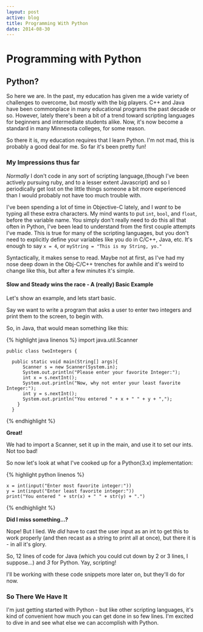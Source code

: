 ```yaml
---
layout: post
active: blog
title: Programming With Python
date: 2014-08-30
---
```



# Programming with Python

## Python?

So here we are. In the past, my education has given me a wide variety of challenges to overcome, but mostly with the big players. C++ and Java have been commonplace in many educational programs the past decade or so. However, lately there's been a bit of a trend toward scripting languages for beginners and intermediate students alike. Now, it's now become a standard in many Minnesota colleges, for some reason.

So there it is, my education requires that I learn Python. I'm not mad, this is probably a good deal for me. So far it's been pretty fun!

### My Impressions thus far

*Normally* I don't code in any sort of scripting language,(though I've been actively pursuing ruby, and to a lesser extent Javascript) and so I periodically get lost on the little things someone a bit more experienced than I would probably not have too much trouble with.

I've been spending a lot of time in Objective-C lately, and I *want* to be typing all these extra characters. My mind wants to put `int`, `bool`, and `float`, before the variable name. You simply don't really need to do this all that often in Python, I've been lead to understand from the first couple attempts I've made. This is true for many of the scripting languages, but you don't need to explicitly define your variables like you do in C/C++, Java, etc.
It's enough to say `x = 4`, or `myString = "This is my String, yo."`

Syntactically, it makes sense to read. Maybe not at first, as I've had my nose deep down in the Obj-C/C++ trenches for awhile and it's weird to change like this, but after a few minutes it's simple.

#### Slow and Steady wins the race - A (really) Basic Example

Let's show an example, and lets start basic.

Say we want to write a program that asks a user to enter two integers and print them to the screen, to begin with.

So, in Java, that would mean something like this:

{% highlight java linenos %}
    import java.util.Scanner

    public class twoIntegers {

      public static void main(String[] args){
          Scanner s = new Scanner(System.in);
          System.out.println("Please enter your favorite Integer:");
          int x = s.nextInt();
          System.out.println("Now, why not enter your least favorite Integer:");
          int y = s.nextInt();  
          System.out.println("You entered " + x + " " + y + ",");
        }
      }

{% endhighlight %}

**Great!**

We had to import a Scanner, set it up in the main, and use it to set our ints. Not too bad!

So now let's look at what I've cooked up for a Python(3.x) implementation:

{% highlight python linenos %}

    x = int(input("Enter most favorite integer:"))
    y = int(input("Enter least favorite integer:"))
    print("You entered " + str(x) + " " + str(y) + ".")

{% endhighlight %}

**Did I miss something...?**

Nope! But I lied. We *did* have to cast the user input as an int to get this to work properly (and then recast as a string to print all at once), but there it is - in all it's glory.

So, 12 lines of code for Java (which you could cut down by 2 or 3 lines, I suppose...) and *3* for Python. Yay, scripting!

I'll be working with these code snippets more later on, but they'll do for now.

### So There We Have It
I'm just getting started with Python - but like other scripting languages, it's kind of convenient how much you can get done in so few lines. I'm excited to dive in and see what else we can accomplish with Python.
